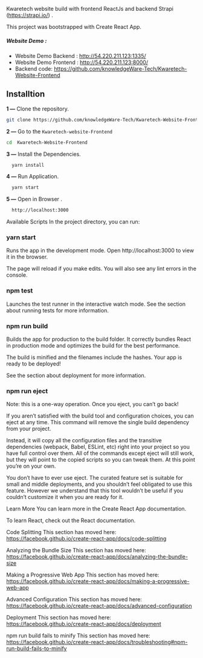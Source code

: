 Kwaretech website build with frontend ReactJs and backend Strapi (https://strapi.io/) .

This project was bootstrapped with Create React App.
##### Website Demo :
 - Website Demo Backend : http://54.220.211.123:1335/
- Website Demo Frontend : http://54.220.211.123:8000/
- Backend code: https://github.com/knowledgeWare-Tech/Kwaretech-Website-Frontend
 
 ## Installtion 
 **1 —** Clone the repository.
 ```bash
 git clone https://github.com/knowledgeWare-Tech/Kwaretech-Website-Frontend.git
```
**2 —** Go to the `Kwaretech-website-Frontend` 
```bash
cd  Kwaretech-Website-Frontend
```
**3 —** Install the Dependencies.
```bash
  yarn install 
```
**4 —** Run Application.
```bash
  yarn start 
```
**5 —** Open in Browser .
```bash
  http://localhost:3000
```

Available Scripts
In the project directory, you can run:

### yarn start
Runs the app in the development mode.
Open http://localhost:3000 to view it in the browser.

The page will reload if you make edits.
You will also see any lint errors in the console.

### npm test
Launches the test runner in the interactive watch mode.
See the section about running tests for more information.

### npm run build
Builds the app for production to the build folder.
It correctly bundles React in production mode and optimizes the build for the best performance.

The build is minified and the filenames include the hashes.
Your app is ready to be deployed!

See the section about deployment for more information.

### npm run eject
Note: this is a one-way operation. Once you eject, you can’t go back!

If you aren’t satisfied with the build tool and configuration choices, you can eject at any time. This command will remove the single build dependency from your project.

Instead, it will copy all the configuration files and the transitive dependencies (webpack, Babel, ESLint, etc) right into your project so you have full control over them. All of the commands except eject will still work, but they will point to the copied scripts so you can tweak them. At this point you’re on your own.

You don’t have to ever use eject. The curated feature set is suitable for small and middle deployments, and you shouldn’t feel obligated to use this feature. However we understand that this tool wouldn’t be useful if you couldn’t customize it when you are ready for it.

Learn More
You can learn more in the Create React App documentation.

To learn React, check out the React documentation.

Code Splitting
This section has moved here: https://facebook.github.io/create-react-app/docs/code-splitting

Analyzing the Bundle Size
This section has moved here: https://facebook.github.io/create-react-app/docs/analyzing-the-bundle-size

Making a Progressive Web App
This section has moved here: https://facebook.github.io/create-react-app/docs/making-a-progressive-web-app

Advanced Configuration
This section has moved here: https://facebook.github.io/create-react-app/docs/advanced-configuration

Deployment
This section has moved here: https://facebook.github.io/create-react-app/docs/deployment

npm run build fails to minify
This section has moved here: https://facebook.github.io/create-react-app/docs/troubleshooting#npm-run-build-fails-to-minify
